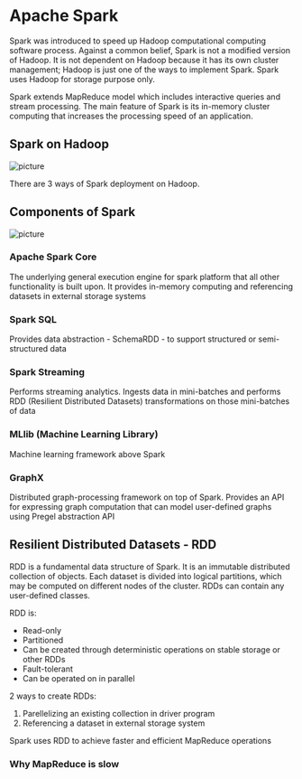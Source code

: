 # Apache Spark

Spark was introduced to speed up Hadoop computational computing software process. Against a common belief, Spark is not a modified version of Hadoop. It is not dependent on Hadoop because it has its own cluster management; Hadoop is just one of the ways to implement Spark. Spark uses Hadoop for storage purpose only.

Spark extends MapReduce model which includes interactive queries and stream processing. The main feature of Spark is its in-memory cluster computing that increases the processing speed of an application.

## Spark on Hadoop

![picture](https://www.tutorialspoint.com/apache_spark/images/spark_built_on_hadoop.jpg)

There are 3 ways of Spark deployment on Hadoop.

## Components of Spark

![picture](https://www.tutorialspoint.com/apache_spark/images/components_of_spark.jpg)

### Apache Spark Core

The underlying general execution engine for spark platform that all other functionality is built upon. It provides in-memory computing and referencing datasets in external storage systems

### Spark SQL

Provides data abstraction - SchemaRDD - to support structured or semi-structured data

### Spark Streaming

Performs streaming analytics. Ingests data in mini-batches and performs RDD (Resilient Distributed Datasets) transformations on those mini-batches of data

### MLlib (Machine Learning Library)

Machine learning framework above Spark

### GraphX

Distributed graph-processing framework on top of Spark. Provides an API for expressing graph computation that can model user-defined graphs using Pregel abstraction API

## Resilient Distributed Datasets - RDD

RDD is a fundamental data structure of Spark. It is an immutable distributed collection of objects. Each dataset is divided into logical partitions, which may be computed on different nodes of the cluster. RDDs can contain any user-defined classes.

RDD is:
- Read-only
- Partitioned
- Can be created through deterministic operations on stable storage or other RDDs
- Fault-tolerant
- Can be operated on in parallel

2 ways to create RDDs:
1. Parellelizing an existing collection in driver program
2. Referencing a dataset in external storage system

Spark uses RDD to achieve faster and efficient MapReduce operations

### Why MapReduce is slow

